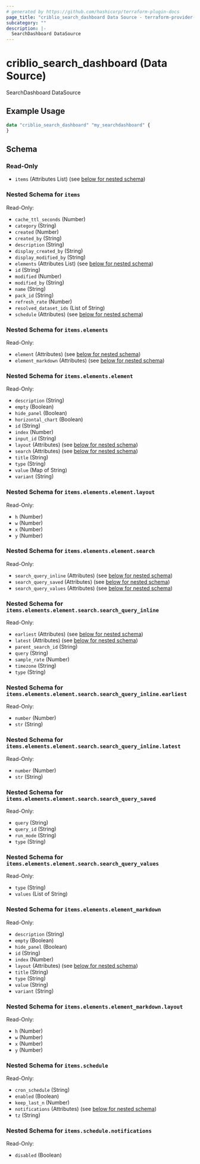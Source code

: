```yaml
---
# generated by https://github.com/hashicorp/terraform-plugin-docs
page_title: "criblio_search_dashboard Data Source - terraform-provider-criblio"
subcategory: ""
description: |-
  SearchDashboard DataSource
---
```


# criblio_search_dashboard (Data Source)

SearchDashboard DataSource

## Example Usage

```terraform
data "criblio_search_dashboard" "my_searchdashboard" {
}
```

<!-- schema generated by tfplugindocs -->
## Schema

### Read-Only

- `items` (Attributes List) (see [below for nested schema](#nestedatt--items))

<a id="nestedatt--items"></a>
### Nested Schema for `items`

Read-Only:

- `cache_ttl_seconds` (Number)
- `category` (String)
- `created` (Number)
- `created_by` (String)
- `description` (String)
- `display_created_by` (String)
- `display_modified_by` (String)
- `elements` (Attributes List) (see [below for nested schema](#nestedatt--items--elements))
- `id` (String)
- `modified` (Number)
- `modified_by` (String)
- `name` (String)
- `pack_id` (String)
- `refresh_rate` (Number)
- `resolved_dataset_ids` (List of String)
- `schedule` (Attributes) (see [below for nested schema](#nestedatt--items--schedule))

<a id="nestedatt--items--elements"></a>
### Nested Schema for `items.elements`

Read-Only:

- `element` (Attributes) (see [below for nested schema](#nestedatt--items--elements--element))
- `element_markdown` (Attributes) (see [below for nested schema](#nestedatt--items--elements--element_markdown))

<a id="nestedatt--items--elements--element"></a>
### Nested Schema for `items.elements.element`

Read-Only:

- `description` (String)
- `empty` (Boolean)
- `hide_panel` (Boolean)
- `horizontal_chart` (Boolean)
- `id` (String)
- `index` (Number)
- `input_id` (String)
- `layout` (Attributes) (see [below for nested schema](#nestedatt--items--elements--element--layout))
- `search` (Attributes) (see [below for nested schema](#nestedatt--items--elements--element--search))
- `title` (String)
- `type` (String)
- `value` (Map of String)
- `variant` (String)

<a id="nestedatt--items--elements--element--layout"></a>
### Nested Schema for `items.elements.element.layout`

Read-Only:

- `h` (Number)
- `w` (Number)
- `x` (Number)
- `y` (Number)


<a id="nestedatt--items--elements--element--search"></a>
### Nested Schema for `items.elements.element.search`

Read-Only:

- `search_query_inline` (Attributes) (see [below for nested schema](#nestedatt--items--elements--element--search--search_query_inline))
- `search_query_saved` (Attributes) (see [below for nested schema](#nestedatt--items--elements--element--search--search_query_saved))
- `search_query_values` (Attributes) (see [below for nested schema](#nestedatt--items--elements--element--search--search_query_values))

<a id="nestedatt--items--elements--element--search--search_query_inline"></a>
### Nested Schema for `items.elements.element.search.search_query_inline`

Read-Only:

- `earliest` (Attributes) (see [below for nested schema](#nestedatt--items--elements--element--search--search_query_inline--earliest))
- `latest` (Attributes) (see [below for nested schema](#nestedatt--items--elements--element--search--search_query_inline--latest))
- `parent_search_id` (String)
- `query` (String)
- `sample_rate` (Number)
- `timezone` (String)
- `type` (String)

<a id="nestedatt--items--elements--element--search--search_query_inline--earliest"></a>
### Nested Schema for `items.elements.element.search.search_query_inline.earliest`

Read-Only:

- `number` (Number)
- `str` (String)


<a id="nestedatt--items--elements--element--search--search_query_inline--latest"></a>
### Nested Schema for `items.elements.element.search.search_query_inline.latest`

Read-Only:

- `number` (Number)
- `str` (String)



<a id="nestedatt--items--elements--element--search--search_query_saved"></a>
### Nested Schema for `items.elements.element.search.search_query_saved`

Read-Only:

- `query` (String)
- `query_id` (String)
- `run_mode` (String)
- `type` (String)


<a id="nestedatt--items--elements--element--search--search_query_values"></a>
### Nested Schema for `items.elements.element.search.search_query_values`

Read-Only:

- `type` (String)
- `values` (List of String)




<a id="nestedatt--items--elements--element_markdown"></a>
### Nested Schema for `items.elements.element_markdown`

Read-Only:

- `description` (String)
- `empty` (Boolean)
- `hide_panel` (Boolean)
- `id` (String)
- `index` (Number)
- `layout` (Attributes) (see [below for nested schema](#nestedatt--items--elements--element_markdown--layout))
- `title` (String)
- `type` (String)
- `value` (String)
- `variant` (String)

<a id="nestedatt--items--elements--element_markdown--layout"></a>
### Nested Schema for `items.elements.element_markdown.layout`

Read-Only:

- `h` (Number)
- `w` (Number)
- `x` (Number)
- `y` (Number)




<a id="nestedatt--items--schedule"></a>
### Nested Schema for `items.schedule`

Read-Only:

- `cron_schedule` (String)
- `enabled` (Boolean)
- `keep_last_n` (Number)
- `notifications` (Attributes) (see [below for nested schema](#nestedatt--items--schedule--notifications))
- `tz` (String)

<a id="nestedatt--items--schedule--notifications"></a>
### Nested Schema for `items.schedule.notifications`

Read-Only:

- `disabled` (Boolean)
